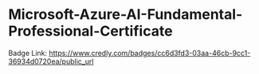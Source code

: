 # Microsoft-Azure-AI-Fundamental-Professional-Certificate

Badge Link: https://www.credly.com/badges/cc6d3fd3-03aa-46cb-9cc1-36934d0720ea/public_url
